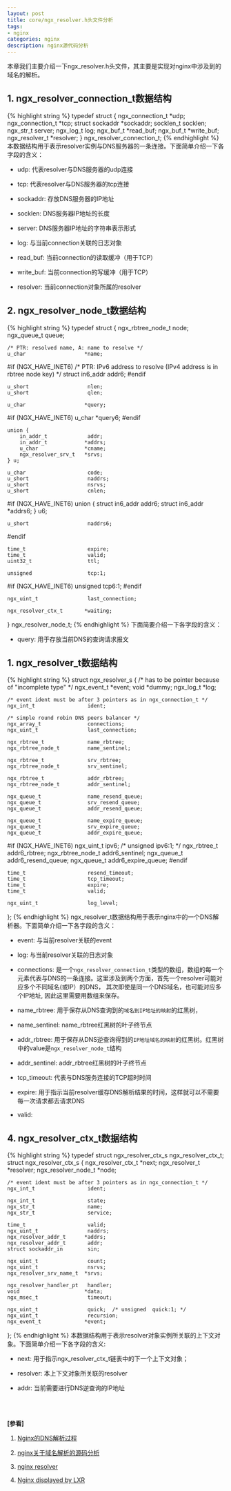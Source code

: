 ```yaml
---
layout: post
title: core/ngx_resolver.h头文件分析
tags:
- nginx
categories: nginx
description: nginx源代码分析
---
```




本章我们主要介绍一下ngx_resolver.h头文件，其主要是实现对nginx中涉及到的域名的解析。


<!-- more -->

## 1. ngx_resolver_connection_t数据结构
{% highlight string %}
typedef struct {
    ngx_connection_t         *udp;
    ngx_connection_t         *tcp;
    struct sockaddr          *sockaddr;
    socklen_t                 socklen;
    ngx_str_t                 server;
    ngx_log_t                 log;
    ngx_buf_t                *read_buf;
    ngx_buf_t                *write_buf;
    ngx_resolver_t           *resolver;
} ngx_resolver_connection_t;
{% endhighlight %}
本数据结构用于表示resolver实例与DNS服务器的一条连接。下面简单介绍一下各字段的含义：

* udp: 代表resolver与DNS服务器的udp连接

* tcp: 代表resolver与DNS服务器的tcp连接

* sockaddr: 存放DNS服务器的IP地址

* socklen: DNS服务器IP地址的长度

* server: DNS服务器IP地址的字符串表示形式

* log: 与当前connection关联的日志对象

* read_buf: 当前connection的读取缓冲（用于TCP）

* write_buf: 当前connection的写缓冲（用于TCP）

* resolver: 当前connection对象所属的resolver





## 2. ngx_resolver_node_t数据结构
{% highlight string %}
typedef struct {
    ngx_rbtree_node_t         node;
    ngx_queue_t               queue;

    /* PTR: resolved name, A: name to resolve */
    u_char                   *name;

#if (NGX_HAVE_INET6)
    /* PTR: IPv6 address to resolve (IPv4 address is in rbtree node key) */
    struct in6_addr           addr6;
#endif

    u_short                   nlen;
    u_short                   qlen;

    u_char                   *query;
#if (NGX_HAVE_INET6)
    u_char                   *query6;
#endif

    union {
        in_addr_t             addr;
        in_addr_t            *addrs;
        u_char               *cname;
        ngx_resolver_srv_t   *srvs;
    } u;

    u_char                    code;
    u_short                   naddrs;
    u_short                   nsrvs;
    u_short                   cnlen;

#if (NGX_HAVE_INET6)
    union {
        struct in6_addr       addr6;
        struct in6_addr      *addrs6;
    } u6;

    u_short                   naddrs6;
#endif

    time_t                    expire;
    time_t                    valid;
    uint32_t                  ttl;

    unsigned                  tcp:1;
#if (NGX_HAVE_INET6)
    unsigned                  tcp6:1;
#endif

    ngx_uint_t                last_connection;

    ngx_resolver_ctx_t       *waiting;
} ngx_resolver_node_t;
{% endhighlight %}
下面简要介绍一下各字段的含义：

* query: 用于存放当前DNS的查询请求报文



## 1. ngx_resolver_t数据结构
{% highlight string %}
struct ngx_resolver_s {
    /* has to be pointer because of "incomplete type" */
    ngx_event_t              *event;
    void                     *dummy;
    ngx_log_t                *log;

    /* event ident must be after 3 pointers as in ngx_connection_t */
    ngx_int_t                 ident;

    /* simple round robin DNS peers balancer */
    ngx_array_t               connections;
    ngx_uint_t                last_connection;

    ngx_rbtree_t              name_rbtree;
    ngx_rbtree_node_t         name_sentinel;

    ngx_rbtree_t              srv_rbtree;
    ngx_rbtree_node_t         srv_sentinel;

    ngx_rbtree_t              addr_rbtree;
    ngx_rbtree_node_t         addr_sentinel;

    ngx_queue_t               name_resend_queue;
    ngx_queue_t               srv_resend_queue;
    ngx_queue_t               addr_resend_queue;

    ngx_queue_t               name_expire_queue;
    ngx_queue_t               srv_expire_queue;
    ngx_queue_t               addr_expire_queue;

#if (NGX_HAVE_INET6)
    ngx_uint_t                ipv6;                 /* unsigned  ipv6:1; */
    ngx_rbtree_t              addr6_rbtree;
    ngx_rbtree_node_t         addr6_sentinel;
    ngx_queue_t               addr6_resend_queue;
    ngx_queue_t               addr6_expire_queue;
#endif

    time_t                    resend_timeout;
    time_t                    tcp_timeout;
    time_t                    expire;
    time_t                    valid;

    ngx_uint_t                log_level;
};
{% endhighlight %}
ngx_resolver_t数据结构用于表示nginx中的一个DNS解析器。下面简单介绍一下各字段的含义：

* event: 与当前resolver关联的event

* log: 与当前resolver关联的日志对象

* connections: 是一个```ngx_resolver_connection_t```类型的数组，数组的每一个元素代表与DNS的一条连接。这里涉及到两个方面，首先一个resolver可能对应多个不同域名(或IP）的DNS， 其次即使是同一个DNS域名，也可能对应多个IP地址, 因此这里需要用数组来保存。

* name_rbtree: 用于保存从DNS查询到的```域名到IP地址的映射```的红黑树，

* name_sentinel: name_rbtree红黑树的叶子终节点

* addr_rbtree: 用于保存从DNS逆查询得到的```IP地址域名的映射```的红黑树。红黑树中的value是```ngx_resolver_node_t```结构

* addr_sentinel: addr_rbtree红黑树的叶子终节点

* tcp_timeout: 代表与DNS服务连接的TCP超时时间

* expire: 用于指示当前resolver缓存DNS解析结果的时间，这样就可以不需要每一次请求都去请求DNS

* valid: 


## 4. ngx_resolver_ctx_t数据结构
{% highlight string %}
typedef struct ngx_resolver_ctx_s  ngx_resolver_ctx_t;
struct ngx_resolver_ctx_s {
    ngx_resolver_ctx_t       *next;
    ngx_resolver_t           *resolver;
    ngx_resolver_node_t      *node;

    /* event ident must be after 3 pointers as in ngx_connection_t */
    ngx_int_t                 ident;

    ngx_int_t                 state;
    ngx_str_t                 name;
    ngx_str_t                 service;

    time_t                    valid;
    ngx_uint_t                naddrs;
    ngx_resolver_addr_t      *addrs;
    ngx_resolver_addr_t       addr;
    struct sockaddr_in        sin;

    ngx_uint_t                count;
    ngx_uint_t                nsrvs;
    ngx_resolver_srv_name_t  *srvs;

    ngx_resolver_handler_pt   handler;
    void                     *data;
    ngx_msec_t                timeout;

    ngx_uint_t                quick;  /* unsigned  quick:1; */
    ngx_uint_t                recursion;
    ngx_event_t              *event;
};
{% endhighlight %}
本数据结构用于表示resolver对象实例所关联的上下文对象。下面简单介绍一下各字段的含义:

* next: 用于指示ngx_resolver_ctx_t链表中的下一个上下文对象；

* resolver: 本上下文对象所关联的resolver

* addr: 当前需要进行DNS逆查询的IP地址



<br />
<br />

**[参看]**

1. [Nginx的DNS解析过程](http://www.360doc.com/content/14/0102/10/15064667_341883468.shtml)

2. [nginx关于域名解析的源码分析](https://blog.csdn.net/wan706364166/article/details/8525192)

3. [nginx resolver](http://nginx.org/en/docs/http/ngx_http_core_module.html#resolver)


4. [Nginx displayed by LXR](http://lxr.nginx.org/ident?_i=ngx_resolve_start)
<br />
<br />
<br />

